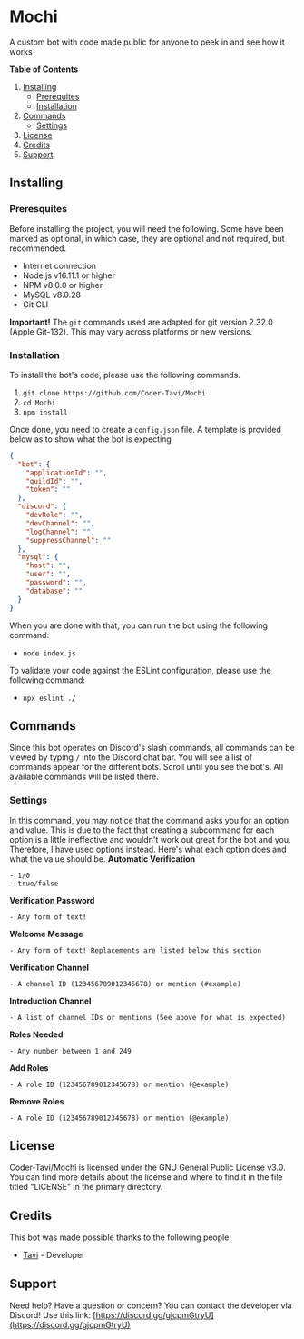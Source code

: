# Mochi
A custom bot with code made public for anyone to peek in and see how it works

**Table of Contents**
1. [Installing](#installing)
    - [Prerequites](#preresquites)
    - [Installation](#installation)
2. [Commands](#commands)
    - [Settings](#settings)
3. [License](#license)
4. [Credits](#credits)
5. [Support](#support)

## Installing ##
### Preresquites ###
Before installing the project, you will need the following. Some have been marked as optional, in which case, they are optional and not required, but recommended.

* Internet connection
* Node.js v16.11.1 or higher
* NPM v8.0.0 or higher
* MySQL v8.0.28
* Git CLI

**Important!** The `git` commands used are adapted for git version 2.32.0 (Apple Git-132). This may vary across platforms or new versions.

### Installation ###
To install the bot's code, please use the following commands.

1. `git clone https://github.com/Coder-Tavi/Mochi`
2. `cd Mochi`
3. `npm install`

Once done, you need to create a `config.json` file. A template is provided below as to show what the bot is expecting
```json
{
  "bot": {
    "applicationId": "",
    "guildId": "",
    "token": ""
  },
  "discord": {
    "devRole": "",
    "devChannel": "",
    "logChannel": "",
    "suppressChannel": ""
  },
  "mysql": {
    "host": "",
    "user": "",
    "password": "",
    "database": ""
  }
}
```

When you are done with that, you can run the bot using the following command:
* `node index.js`

To validate your code against the ESLint configuration, please use the following command:
* `npx eslint ./`

## Commands ##
Since this bot operates on Discord's slash commands, all commands can be viewed by typing `/` into the Discord chat bar. You will see a list of commands appear for the different bots. Scroll until you see the bot's. All available commands will be listed there.
### Settings ###
In this command, you may notice that the command asks you for an option and value. This is due to the fact that creating a subcommand for each option is a little ineffective and wouldn't work out great for the bot and you. Therefore, I have used options instead. Here's what each option does and what the value should be.
**Automatic Verification**
```
- 1/0
- true/false
```
**Verification Password**
```
- Any form of text!
```
**Welcome Message**
```
- Any form of text! Replacements are listed below this section
```
**Verification Channel**
```
- A channel ID (123456789012345678) or mention (#example)
```
**Introduction Channel**
```
- A list of channel IDs or mentions (See above for what is expected)
```
**Roles Needed**
```
- Any number between 1 and 249
```
**Add Roles**
```
- A role ID (123456789012345678) or mention (@example)
```
**Remove Roles**
```
- A role ID (123456789012345678) or mention (@example)
```

## License ##
Coder-Tavi/Mochi is licensed under the GNU General Public License v3.0. You can find more details about the license and where to find it in the file titled "LICENSE" in the primary directory.

## Credits ##
This bot was made possible thanks to the following people:
- [Tavi](https://github.com/Coder-Tavi) - Developer

## Support ##
Need help? Have a question or concern? You can contact the developer via Discord! Use this link: [https://discord.gg/gjcpmGtryU](https://discord.gg/gjcpmGtryU)